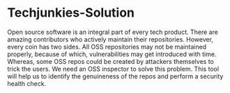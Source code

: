 # Techjunkies-Solution
Open source software is an integral part of every tech product.  There are amazing contributors who actively maintain their repositories. However, every coin has two sides. All OSS repositories may not be maintained properly, because of which, vulnerabilities may get introduced with time. Whereas, some OSS repos could be created by attackers themselves to trick the users.  We need an OSS inspector to solve this problem. This tool will help us to identify the genuineness of the repos and perform a security health check.
